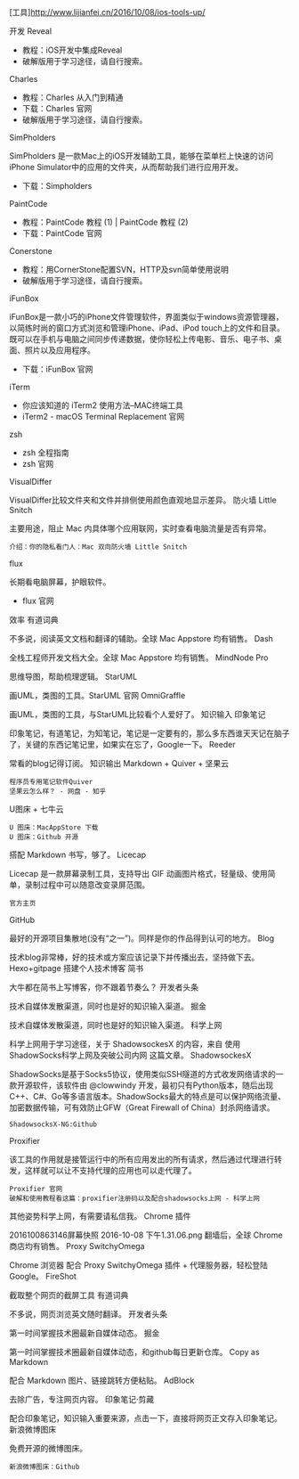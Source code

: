[工具]http://www.lijianfei.cn/2016/10/08/ios-tools-up/

开发
Reveal

   * 教程：iOS开发中集成Reveal
   * 破解版用于学习途径，请自行搜索。

Charles

   * 教程：Charles 从入门到精通
   * 下载：Charles 官网
   * 破解版用于学习途径，请自行搜索。

SimPholders

SimPholders 是一款Mac上的iOS开发辅助工具，能够在菜单栏上快速的访问iPhone Simulator中的应用的文件夹，从而帮助我们进行应用开发。

   * 下载：Simpholders

PaintCode

   * 教程：PaintCode 教程 (1) | PaintCode 教程 (2)
   * 下载：PaintCode 官网

Conerstone

   * 教程：用CornerStone配置SVN，HTTP及svn简单使用说明
   * 破解版用于学习途径，请自行搜索。

iFunBox

iFunBox是一款小巧的iPhone文件管理软件，界面类似于windows资源管理器，以简练时尚的窗口方式浏览和管理iPhone、iPad、iPod touch上的文件和目录。既可以在手机与电脑之间同步传递数据，使你轻松上传电影、音乐、电子书、桌面、照片以及应用程序。

   * 下载：iFunBox 官网

iTerm

   * 你应该知道的 iTerm2 使用方法–MAC终端工具
   * iTerm2 - macOS Terminal Replacement 官网

zsh

   * zsh 全程指南
   * zsh 官网

VisualDiffer

VisualDiffer比较文件夹和文件并排侧使用颜色直观地显示差异。
防火墙 Little Snitch

主要用途，阻止 Mac 内具体哪个应用联网，实时查看电脑流量是否有异常。

    介绍：你的隐私看门人：Mac 双向防火墙 Little Snitch

flux

长期看电脑屏幕，护眼软件。

   * flux 官网

效率
有道词典

不多说，阅读英文文档和翻译的辅助。全球 Mac Appstore 均有销售。
Dash

全栈工程师开发文档大全。全球 Mac Appstore 均有销售。
MindNode Pro

思维导图，帮助梳理逻辑。
StarUML

画UML，类图的工具。StarUML 官网
OmniGraffle

画UML，类图的工具，与StarUML比较看个人爱好了。
知识输入
印象笔记

印象笔记，有道笔记，为知笔记，笔记是一定要有的，那么多东西谁天天记在脑子了，关键的东西记笔记里，如果实在忘了，Google一下。
Reeder

常看的blog记得订阅。
知识输出
Markdown + Quiver + 坚果云

    程序员专用笔记软件Quiver
    坚果云怎么样？ - 网盘 - 知乎

U图床 + 七牛云

    U 图床：MacAppStore 下载
    U 图床：Github 开源

搭配 Markdown 书写，够了。
Licecap

Licecap 是一款屏幕录制工具，支持导出 GIF 动画图片格式，轻量级、使用简单，录制过程中可以随意改变录屏范围。

    官方主页

GitHub

最好的开源项目集散地(没有“之一”)。同样是你的作品得到认可的地方。
Blog

技术blog非常棒，好的技术或方案应该记录下并传播出去，坚持做下去。Hexo+gitpage 搭建个人技术博客
简书

大牛都在简书上写博客，你不跟着节奏么？
开发者头条

技术自媒体发散渠道，同时也是好的知识输入渠道。
掘金

技术自媒体发散渠道，同时也是好的知识输入渠道。
科学上网

科学上网用于学习途径，关于 ShadowsockesX 的内容，来自 使用ShadowSocks科学上网及突破公司内网 这篇文章。
ShadowsockesX

ShadowSocks是基于Socks5协议，使用类似SSH隧道的方式收发网络请求的一款开源软件，该软件由 @clowwindy 开发，最初只有Python版本，随后出现C++、C#、Go等多语言版本。ShadowSocks最大的特点是可以保护网络流量、加密数据传输，可有效防止GFW（Great Firewall of China）封杀网络请求。

    ShadowsocksX-NG:Github

Proxifier

该工具的作用就是接管运行中的所有应用发出的所有请求，然后通过代理进行转发，这样就可以让不支持代理的应用也可以走代理了。

    Proxifier 官网
    破解和使用教程看这篇：proxifier注册码以及配合shadowsocks上网 - 科学上网

其他姿势科学上网，有需要请私信我。
Chrome 插件

2016100863146屏幕快照 2016-10-08 下午1.31.06.png
翻墙后，全球 Chrome 商店均有销售。
Proxy SwitchyOmega

Chrome 浏览器 配合 Proxy SwitchyOmega 插件 + 代理服务器，轻松登陆Google。
FireShot

截取整个网页的截屏工具
有道词典

不多说，网页浏览英文随时翻译。
开发者头条

第一时间掌握技术圈最新自媒体动态。
掘金

第一时间掌握技术圈最新自媒体动态，和github每日更新仓库。
Copy as Markdown

配合 Markdown 图片、链接跳转方便粘贴。
AdBlock

去除广告，专注网页内容。
印象笔记·剪藏

配合印象笔记，知识输入重要来源，点击一下，直接将网页正文存入印象笔记。
新浪微博图床

免费开源的微博图床。

    新浪微博图床：Github
    
    
    
